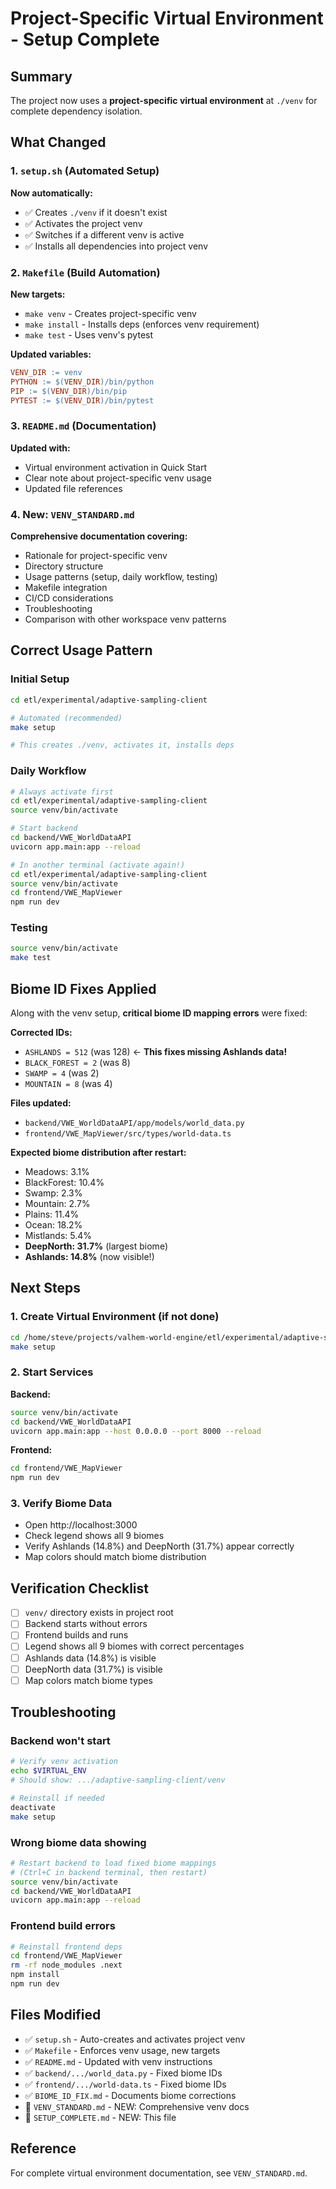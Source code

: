 # Project-Specific Virtual Environment - Setup Complete

## Summary
The project now uses a **project-specific virtual environment** at `./venv` for complete dependency isolation.

## What Changed

### 1. `setup.sh` (Automated Setup)
**Now automatically:**
- ✅ Creates `./venv` if it doesn't exist
- ✅ Activates the project venv
- ✅ Switches if a different venv is active
- ✅ Installs all dependencies into project venv

### 2. `Makefile` (Build Automation)
**New targets:**
- `make venv` - Creates project-specific venv
- `make install` - Installs deps (enforces venv requirement)
- `make test` - Uses venv's pytest

**Updated variables:**
```makefile
VENV_DIR := venv
PYTHON := $(VENV_DIR)/bin/python
PIP := $(VENV_DIR)/bin/pip
PYTEST := $(VENV_DIR)/bin/pytest
```

### 3. `README.md` (Documentation)
**Updated with:**
- Virtual environment activation in Quick Start
- Clear note about project-specific venv usage
- Updated file references

### 4. New: `VENV_STANDARD.md`
**Comprehensive documentation covering:**
- Rationale for project-specific venv
- Directory structure
- Usage patterns (setup, daily workflow, testing)
- Makefile integration
- CI/CD considerations
- Troubleshooting
- Comparison with other workspace venv patterns

## Correct Usage Pattern

### Initial Setup
```bash
cd etl/experimental/adaptive-sampling-client

# Automated (recommended)
make setup

# This creates ./venv, activates it, installs deps
```

### Daily Workflow
```bash
# Always activate first
cd etl/experimental/adaptive-sampling-client
source venv/bin/activate

# Start backend
cd backend/VWE_WorldDataAPI
uvicorn app.main:app --reload

# In another terminal (activate again!)
cd etl/experimental/adaptive-sampling-client
source venv/bin/activate
cd frontend/VWE_MapViewer
npm run dev
```

### Testing
```bash
source venv/bin/activate
make test
```

## Biome ID Fixes Applied

Along with the venv setup, **critical biome ID mapping errors** were fixed:

**Corrected IDs:**
- `ASHLANDS = 512` (was 128) ← **This fixes missing Ashlands data!**
- `BLACK_FOREST = 2` (was 8)
- `SWAMP = 4` (was 2)
- `MOUNTAIN = 8` (was 4)

**Files updated:**
- `backend/VWE_WorldDataAPI/app/models/world_data.py`
- `frontend/VWE_MapViewer/src/types/world-data.ts`

**Expected biome distribution after restart:**
- Meadows: 3.1%
- BlackForest: 10.4%
- Swamp: 2.3%
- Mountain: 2.7%
- Plains: 11.4%
- Ocean: 18.2%
- Mistlands: 5.4%
- **DeepNorth: 31.7%** (largest biome)
- **Ashlands: 14.8%** (now visible!)

## Next Steps

### 1. Create Virtual Environment (if not done)
```bash
cd /home/steve/projects/valhem-world-engine/etl/experimental/adaptive-sampling-client
make setup
```

### 2. Start Services
**Backend:**
```bash
source venv/bin/activate
cd backend/VWE_WorldDataAPI
uvicorn app.main:app --host 0.0.0.0 --port 8000 --reload
```

**Frontend:**
```bash
cd frontend/VWE_MapViewer
npm run dev
```

### 3. Verify Biome Data
- Open http://localhost:3000
- Check legend shows all 9 biomes
- Verify Ashlands (14.8%) and DeepNorth (31.7%) appear correctly
- Map colors should match biome distribution

## Verification Checklist

- [ ] `venv/` directory exists in project root
- [ ] Backend starts without errors
- [ ] Frontend builds and runs
- [ ] Legend shows all 9 biomes with correct percentages
- [ ] Ashlands data (14.8%) is visible
- [ ] DeepNorth data (31.7%) is visible
- [ ] Map colors match biome types

## Troubleshooting

### Backend won't start
```bash
# Verify venv activation
echo $VIRTUAL_ENV
# Should show: .../adaptive-sampling-client/venv

# Reinstall if needed
deactivate
make setup
```

### Wrong biome data showing
```bash
# Restart backend to load fixed biome mappings
# (Ctrl+C in backend terminal, then restart)
source venv/bin/activate
cd backend/VWE_WorldDataAPI
uvicorn app.main:app --reload
```

### Frontend build errors
```bash
# Reinstall frontend deps
cd frontend/VWE_MapViewer
rm -rf node_modules .next
npm install
npm run dev
```

## Files Modified

- ✅ `setup.sh` - Auto-creates and activates project venv
- ✅ `Makefile` - Enforces venv usage, new targets
- ✅ `README.md` - Updated with venv instructions
- ✅ `backend/.../world_data.py` - Fixed biome IDs
- ✅ `frontend/.../world-data.ts` - Fixed biome IDs
- ✅ `BIOME_ID_FIX.md` - Documents biome corrections
- 📝 `VENV_STANDARD.md` - NEW: Comprehensive venv docs
- 📝 `SETUP_COMPLETE.md` - NEW: This file

## Reference

For complete virtual environment documentation, see `VENV_STANDARD.md`.

